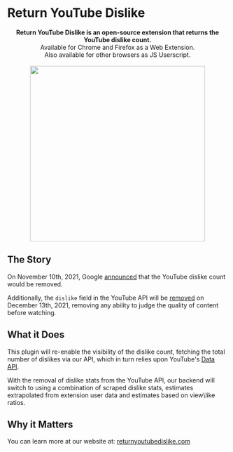 # Return YouTube Dislike

<p align="center">
    <b>Return YouTube Dislike is an open-source extension that returns the YouTube dislike count.</b><br>
    Available for Chrome and Firefox as a Web Extension.<br>
    Also available for other browsers as JS Userscript.<br><br>
    <img width="400px" src="https://user-images.githubusercontent.com/18729296/141743755-2be73297-250e-4cd1-ac93-8978c5a39d10.png"/>
</p>

## The Story

On November 10th, 2021, Google [announced](https://blog.youtube/news-and-events/update-to-youtube/) that the YouTube dislike count would be removed.  
  
Additionally, the `dislike` field in the YouTube API will be [removed](https://support.google.com/youtube/thread/134791097/update-to-youtube-dislike-counts) on December 13th, 2021, removing any ability to judge the quality of content before watching.

## What it Does

This plugin will re-enable the visibility of the dislike count, fetching the total number of dislikes via our API, which in turn relies upon YouTube's [Data API](https://developers.google.com/youtube/v3).

With the removal of dislike stats from the YouTube API, our backend will switch to using a combination of scraped dislike stats, estimates extrapolated from extension user data
and estimates based on view\like ratios.

## Why it Matters

You can learn more at our website at: [returnyoutubedislike.com](https://www.returnyoutubedislike.com/)


